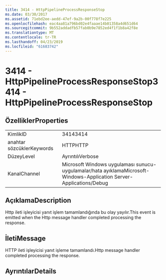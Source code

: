 ```yaml
---
title: 3414 - HttpPipelineProcessResponseStop
ms.date: 03/30/2017
ms.assetid: 71ebd2ee-aedd-47ef-9a2b-00f778f7e225
ms.openlocfilehash: eac4aa81a796bd02e4faaae14b01358a4d651d64
ms.sourcegitcommit: 9b552addadfb57fab0b9e7852ed4f1f1b8a42f8e
ms.translationtype: MT
ms.contentlocale: tr-TR
ms.lasthandoff: 04/23/2019
ms.locfileid: "61683742"
---
```

# <a name="3414---httppipelineprocessresponsestop"></a><span data-ttu-id="d2148-102">3414 - HttpPipelineProcessResponseStop</span><span class="sxs-lookup"><span data-stu-id="d2148-102">3414 - HttpPipelineProcessResponseStop</span></span>
## <a name="properties"></a><span data-ttu-id="d2148-103">Özellikler</span><span class="sxs-lookup"><span data-stu-id="d2148-103">Properties</span></span>  
  
|||  
|-|-|  
|<span data-ttu-id="d2148-104">Kimlik</span><span class="sxs-lookup"><span data-stu-id="d2148-104">ID</span></span>|<span data-ttu-id="d2148-105">3414</span><span class="sxs-lookup"><span data-stu-id="d2148-105">3414</span></span>|  
|<span data-ttu-id="d2148-106">anahtar sözcükler</span><span class="sxs-lookup"><span data-stu-id="d2148-106">Keywords</span></span>|<span data-ttu-id="d2148-107">HTTP</span><span class="sxs-lookup"><span data-stu-id="d2148-107">HTTP</span></span>|  
|<span data-ttu-id="d2148-108">Düzey</span><span class="sxs-lookup"><span data-stu-id="d2148-108">Level</span></span>|<span data-ttu-id="d2148-109">Ayrıntılı</span><span class="sxs-lookup"><span data-stu-id="d2148-109">Verbose</span></span>|  
|<span data-ttu-id="d2148-110">Kanal</span><span class="sxs-lookup"><span data-stu-id="d2148-110">Channel</span></span>|<span data-ttu-id="d2148-111">Microsoft Windows uygulaması sunucu-uygulamalar/hata ayıklama</span><span class="sxs-lookup"><span data-stu-id="d2148-111">Microsoft-Windows-Application Server-Applications/Debug</span></span>|  
  
## <a name="description"></a><span data-ttu-id="d2148-112">Açıklama</span><span class="sxs-lookup"><span data-stu-id="d2148-112">Description</span></span>  
 <span data-ttu-id="d2148-113">Http ileti işleyicisi yanıt işlem tamamlandığında bu olay yayılır.</span><span class="sxs-lookup"><span data-stu-id="d2148-113">This event is emitted when the Http message handler completed processing the response.</span></span>  
  
## <a name="message"></a><span data-ttu-id="d2148-114">İleti</span><span class="sxs-lookup"><span data-stu-id="d2148-114">Message</span></span>  
 <span data-ttu-id="d2148-115">HTTP ileti işleyicisi yanıt işleme tamamlandı.</span><span class="sxs-lookup"><span data-stu-id="d2148-115">Http message handler completed processing the response.</span></span>  
  
## <a name="details"></a><span data-ttu-id="d2148-116">Ayrıntılar</span><span class="sxs-lookup"><span data-stu-id="d2148-116">Details</span></span>

